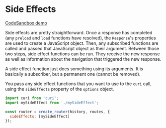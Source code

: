 # Side Effects

[CodeSandbox demo](https://codesandbox.io/s/github/pshrmn/curi/tree/master/examples/misc/side-effect)

Side effects are pretty straightforward. Once a response has completed (any `preload` and `load` functions have resolved), the `Response`'s properties are used to create a JavaScript object. Then, any subscribed functions are called and passed that JavaScript object as their argument. Between those two steps, side effect functions can be run. They receive the new response as well as information about the navigation that triggered the new response.

A side effect function just does something using its arguments. It is basically a subscriber, but a permanent one (cannot be removed).

You pass any side effect functions that you want to use to the `curi` call, using the `sideEffects` property of the `options` object.

```js
import curi from 'curi';
import mySideEffect from './mySideEffect';

const router = create_router(history, routes, {
  sideEffects: [mySideEffect]
});
```
